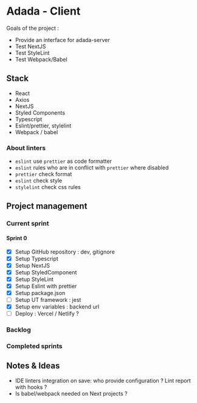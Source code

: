 # Adada - Client

Goals of the project :

- Provide an interface for adada-server
- Test NextJS
- Test StyleLint
- Test Webpack/Babel

## Stack

- React
- Axios
- NextJS
- Styled Components
- Typescript
- Eslint/prettier, stylelint
- Webpack / babel

### About linters

- `eslint` use `prettier` as code formatter
- `eslint` rules who are in conflict with `prettier` where disabled
- `prettier` check format
- `eslint` check style
- `stylelint` check css rules

## Project management

### Current sprint

#### Sprint 0

- [x] Setup GitHub repository : dev, gitignore
- [x] Setup Typescript
- [x] Setup NextJS
- [x] Setup StyledComponent
- [x] Setup StyleLint
- [x] Setup Eslint with prettier
- [x] Setup package.json
- [ ] Setup UT framework : jest
- [x] Setup env variables : backend url
- [ ] Deploy : Vercel / Netlify ?

### Backlog

### Completed sprints

## Notes & Ideas
- IDE linters integration on save: who provide configuration ? Lint report with hooks ?
- Is babel/webpack needed on Next projects ?